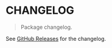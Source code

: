 # CHANGELOG

> Package changelog.

See [GitHub Releases](https://github.com/stdlib-js/array-base-ternary2d/releases) for the changelog.